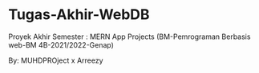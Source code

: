 # Tugas-Akhir-WebDB
Proyek Akhir Semester : MERN App Projects (BM-Pemrograman Berbasis web-BM 4B-2021/2022-Genap)

By: MUHDPROject x Arreezy
